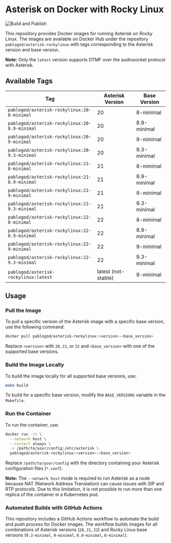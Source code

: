 # Asterisk on Docker with Rocky Linux

![Build and Publish](https://github.com/pablodz/asterisk-rockylinux/actions/workflows/docker-publish.yml/badge.svg)

This repository provides Docker images for running Asterisk on Rocky Linux. The images are available on Docker Hub under the repository `pablogod/asterisk-rockylinux` with tags corresponding to the Asterisk version and base version.

**Note:** Only the `latest` version supports DTMF over the audiosocket protocol with Asterisk.

## Available Tags

| Tag                                      | Asterisk Version | Base Version       |
|------------------------------------------|------------------|--------------------|
| `pablogod/asterisk-rockylinux:20-8-minimal` | 20               | 8-minimal          |
| `pablogod/asterisk-rockylinux:20-8.9-minimal` | 20               | 8.9-minimal        |
| `pablogod/asterisk-rockylinux:20-9-minimal` | 20               | 9-minimal          |
| `pablogod/asterisk-rockylinux:20-9.3-minimal` | 20               | 9.3-minimal        |
| `pablogod/asterisk-rockylinux:21-8-minimal` | 21               | 8-minimal          |
| `pablogod/asterisk-rockylinux:21-8.9-minimal` | 21               | 8.9-minimal        |
| `pablogod/asterisk-rockylinux:21-9-minimal` | 21               | 9-minimal          |
| `pablogod/asterisk-rockylinux:21-9.3-minimal` | 21               | 9.3-minimal        |
| `pablogod/asterisk-rockylinux:22-8-minimal` | 22               | 8-minimal          |
| `pablogod/asterisk-rockylinux:22-8.9-minimal` | 22               | 8.9-minimal        |
| `pablogod/asterisk-rockylinux:22-9-minimal` | 22               | 9-minimal          |
| `pablogod/asterisk-rockylinux:22-9.3-minimal` | 22               | 9.3-minimal        |
| `pablogod/asterisk-rockylinux:latest`   | latest (not-stable)           | 9-minimal          |

## Usage

### Pull the Image

To pull a specific version of the Asterisk image with a specific base version, use the following command:

```bash
docker pull pablogod/asterisk-rockylinux:<version>-<base_version>
```

Replace `<version>` with `20`, `21`, or `22` and `<base_version>` with one of the supported base versions.

### Build the Image Locally

To build the image locally for all supported base versions, use:

```bash
make build
```

To build for a specific base version, modify the `BASE_VERSIONS` variable in the `Makefile`.

### Run the Container

To run the container, use:

```bash
docker run -it \
  --network host \
  --restart always \
  -v /path/to/your/config:/etc/asterisk \
  pablogod/asterisk-rockylinux:<version>-<base_version>
```

Replace `/path/to/your/config` with the directory containing your Asterisk configuration files (`*.conf`).

**Note:** The `--network host` mode is required to run Asterisk as a node because NAT (Network Address Translation) can cause issues with SIP and RTP protocols. Due to this limitation, it is not possible to run more than one replica of the container in a Kubernetes pod.

### Automated Builds with GitHub Actions

This repository includes a GitHub Actions workflow to automate the build and push process for Docker images. The workflow builds images for all combinations of Asterisk versions (`20`, `21`, `22`) and Rocky Linux base versions (`9.3-minimal`, `9-minimal`, `8.9-minimal`, `8-minimal`).
